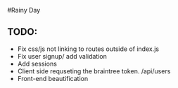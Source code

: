 #Rainy Day

## TODO:
- Fix css/js not linking to routes outside of index.js
- Fix user signup/ add validation
- Add sessions
- Client side requseting the braintree token. /api/users
- Front-end beautification
